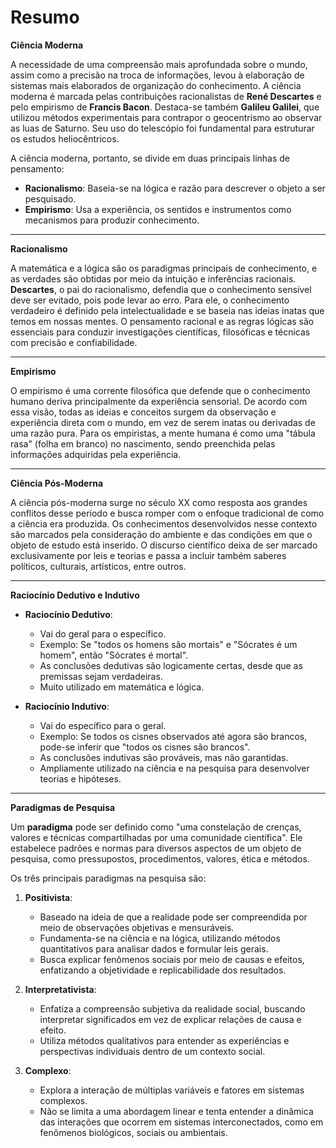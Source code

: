 # Resumo

**Ciência Moderna**

A necessidade de uma compreensão mais aprofundada sobre o mundo, assim como a precisão na troca de informações, levou à elaboração de sistemas mais elaborados de organização do conhecimento. A ciência moderna é marcada pelas contribuições racionalistas de **René Descartes** e pelo empirismo de **Francis Bacon**. Destaca-se também **Galileu Galilei**, que utilizou métodos experimentais para contrapor o geocentrismo ao observar as luas de Saturno. Seu uso do telescópio foi fundamental para estruturar os estudos heliocêntricos.

A ciência moderna, portanto, se divide em duas principais linhas de pensamento:

- **Racionalismo**: Baseia-se na lógica e razão para descrever o objeto a ser pesquisado.
- **Empirismo**: Usa a experiência, os sentidos e instrumentos como mecanismos para produzir conhecimento.

---

**Racionalismo**

A matemática e a lógica são os paradigmas principais de conhecimento, e as verdades são obtidas por meio da intuição e inferências racionais. **Descartes**, o pai do racionalismo, defendia que o conhecimento sensível deve ser evitado, pois pode levar ao erro. Para ele, o conhecimento verdadeiro é definido pela intelectualidade e se baseia nas ideias inatas que temos em nossas mentes. O pensamento racional e as regras lógicas são essenciais para conduzir investigações científicas, filosóficas e técnicas com precisão e confiabilidade.

---

**Empirismo**

O empirismo é uma corrente filosófica que defende que o conhecimento humano deriva principalmente da experiência sensorial. De acordo com essa visão, todas as ideias e conceitos surgem da observação e experiência direta com o mundo, em vez de serem inatas ou derivadas de uma razão pura. Para os empiristas, a mente humana é como uma "tábula rasa" (folha em branco) no nascimento, sendo preenchida pelas informações adquiridas pela experiência.

---

**Ciência Pós-Moderna**

A ciência pós-moderna surge no século XX como resposta aos grandes conflitos desse período e busca romper com o enfoque tradicional de como a ciência era produzida. Os conhecimentos desenvolvidos nesse contexto são marcados pela consideração do ambiente e das condições em que o objeto de estudo está inserido. O discurso científico deixa de ser marcado exclusivamente por leis e teorias e passa a incluir também saberes políticos, culturais, artísticos, entre outros.

---

**Raciocínio Dedutivo e Indutivo**

- **Raciocínio Dedutivo**:
  - Vai do geral para o específico.
  - Exemplo: Se "todos os homens são mortais" e "Sócrates é um homem", então "Sócrates é mortal".
  - As conclusões dedutivas são logicamente certas, desde que as premissas sejam verdadeiras.
  - Muito utilizado em matemática e lógica.
  
- **Raciocínio Indutivo**:
  - Vai do específico para o geral.
  - Exemplo: Se todos os cisnes observados até agora são brancos, pode-se inferir que "todos os cisnes são brancos".
  - As conclusões indutivas são prováveis, mas não garantidas.
  - Ampliamente utilizado na ciência e na pesquisa para desenvolver teorias e hipóteses.

---

**Paradigmas de Pesquisa**

Um **paradigma** pode ser definido como "uma constelação de crenças, valores e técnicas compartilhadas por uma comunidade científica". Ele estabelece padrões e normas para diversos aspectos de um objeto de pesquisa, como pressupostos, procedimentos, valores, ética e métodos.

Os três principais paradigmas na pesquisa são:

1. **Positivista**:
   - Baseado na ideia de que a realidade pode ser compreendida por meio de observações objetivas e mensuráveis.
   - Fundamenta-se na ciência e na lógica, utilizando métodos quantitativos para analisar dados e formular leis gerais.
   - Busca explicar fenômenos sociais por meio de causas e efeitos, enfatizando a objetividade e replicabilidade dos resultados.

2. **Interpretativista**:
   - Enfatiza a compreensão subjetiva da realidade social, buscando interpretar significados em vez de explicar relações de causa e efeito.
   - Utiliza métodos qualitativos para entender as experiências e perspectivas individuais dentro de um contexto social.

3. **Complexo**:
   - Explora a interação de múltiplas variáveis e fatores em sistemas complexos.
   - Não se limita a uma abordagem linear e tenta entender a dinâmica das interações que ocorrem em sistemas interconectados, como em fenômenos biológicos, sociais ou ambientais.
